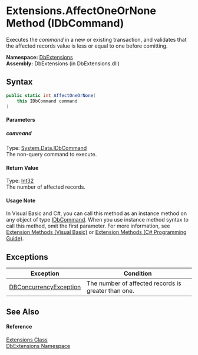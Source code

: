 Extensions.AffectOneOrNone Method (IDbCommand)
==============================================
Executes the *command* in a new or existing transaction, and validates that the affected records value is less or equal to one before comitting.

**Namespace:** [DbExtensions][1]  
**Assembly:** DbExtensions (in DbExtensions.dll)

Syntax
------

```csharp
public static int AffectOneOrNone(
	this IDbCommand command
)
```

#### Parameters

##### *command*
Type: [System.Data.IDbCommand][2]  
The non-query command to execute.

#### Return Value
Type: [Int32][3]  
The number of affected records.
#### Usage Note
In Visual Basic and C#, you can call this method as an instance method on any object of type [IDbCommand][2]. When you use instance method syntax to call this method, omit the first parameter. For more information, see [Extension Methods (Visual Basic)][4] or [Extension Methods (C# Programming Guide)][5].

Exceptions
----------

Exception                   | Condition                                           
--------------------------- | --------------------------------------------------- 
[DBConcurrencyException][6] | The number of affected records is greater than one. 


See Also
--------

#### Reference
[Extensions Class][7]  
[DbExtensions Namespace][1]  

[1]: ../README.md
[2]: http://msdn.microsoft.com/en-us/library/bt2afddc
[3]: http://msdn.microsoft.com/en-us/library/td2s409d
[4]: http://msdn.microsoft.com/en-us/library/bb384936.aspx
[5]: http://msdn.microsoft.com/en-us/library/bb383977.aspx
[6]: http://msdn.microsoft.com/en-us/library/bsdf9tb2
[7]: README.md